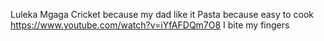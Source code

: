 Luleka Mgaga
Cricket because my dad like it
Pasta because easy to cook
https://www.youtube.com/watch?v=iYfAFDQm7O8
I bite my fingers